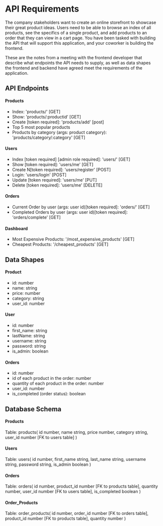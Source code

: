 # API Requirements
The company stakeholders want to create an online storefront to showcase their great product ideas. Users need to be able to browse an index of all products, see the specifics of a single product, and add products to an order that they can view in a cart page. You have been tasked with building the API that will support this application, and your coworker is building the frontend.

These are the notes from a meeting with the frontend developer that describe what endpoints the API needs to supply, as well as data shapes the frontend and backend have agreed meet the requirements of the application. 

## API Endpoints
#### Products
- Index: 'products/' [GET]
- Show: 'products/:productid' [GET]
- Create [token required]: 'products/add' [post]
- Top 5 most popular products 
- Products by category (args: product category): 'products/category/:category' [GET]

#### Users
- Index [token required] [admin role required]: 'users/' [GET]
- Show [token required]: 'users/me' [GET]
- Create N[token required]: 'users/register' [POST]
- Login: 'users/login' [POST]
- Update [token required]: 'users/me' [PUT]
- Delete [token required]: 'users/me' [DELETE]

#### Orders
- Current Order by user (args: user id)[token required]: 'orders/' [GET]
- Completed Orders by user (args: user id)[token required]: 'orders/complete' [GET]

#### Dashboard
- Most Expensive Products: '/most_expensive_products' [GET]
- Cheapest Products: '/cheapest_products' [GET]


## Data Shapes
#### Product
- id: number
- name: string
- price: number
- category: string
- user_id: number

#### User
- id: number
- first_name: string
- lastName: string
- username: string
- password: string
- is_admin: boolean

#### Orders
- id: number
- id of each product in the order: number
- quantity of each product in the order: number
- user_id: number
- is_completed (order status): boolean


## Database Schema
#### Products
Table: products(
    id number,
    name string,
    price number,
    category string,
    user_id number [FK to users table]
)

#### Users
Table: users(
    id number,
    first_name string,
    last_name string,
    username string,
    password string,
    is_admin boolean
)

#### Orders
Table: orders(
    id number,
    product_id number [FK to products table],
    quantity number,
    user_id number [FK to users table],
    is_completed boolean
)

#### Order_Products
Table: order_products(
    id number,
    order_id number [FK to orders table],
    product_id number [FK to products table],
    quantity number
)